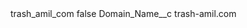 <?xml version="1.0" encoding="UTF-8"?>
<CustomMetadata xmlns="http://soap.sforce.com/2006/04/metadata" xmlns:xsi="http://www.w3.org/2001/XMLSchema-instance" xmlns:xsd="http://www.w3.org/2001/XMLSchema">
    <label>trash_amil_com</label>
    <protected>false</protected>
    <values>
        <field>Domain_Name__c</field>
        <value xsi:type="xsd:string">trash-amil.com</value>
    </values>
</CustomMetadata>
